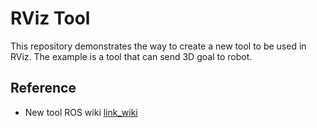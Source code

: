 # RViz Tool

This repository demonstrates the way to create a new tool to be used in RViz. The example is a tool that can send 3D goal to robot.

## Reference
- New tool ROS wiki [link_wiki](http://docs.ros.org/en/kinetic/api/rviz_plugin_tutorials/html/tool_plugin_tutorial.html)